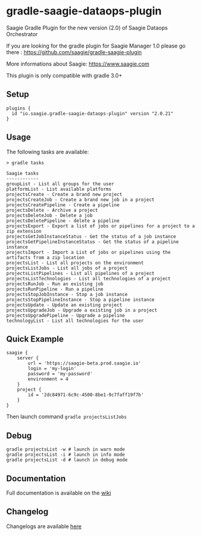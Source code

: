 # gradle-saagie-dataops-plugin
Saagie Gradle Plugin for the new version (2.0) of Saagie Dataops Orchestrator

If you are looking for the gradle plugin for Saagie Manager 1.0 please go there : https://github.com/saagie/gradle-saagie-plugin

More informations about Saagie: https://www.saagie.com

This plugin is only compatible with gradle 3.0+

## Setup

```
plugins {
  id "io.saagie.gradle-saagie-dataops-plugin" version "2.0.21"
}
```

## Usage

The following tasks are available:
```
> gradle tasks

Saagie tasks
------------
groupList - List all groups for the user
platformList - List available platforms
projectsCreate - Create a brand new project
projectsCreateJob - Create a brand new job in a project
projectsCreatePipeline - Create a pipeline
projectsDelete - Archive a project
projectsDeleteJob - Delete a job
projectsDeletePipeline - delete a pipeline
projectsExport - Export a list of jobs or pipelines for a project to a zip extension
projectsGetJobInstanceStatus - Get the status of a job instance
projectsGetPipelineInstanceStatus - Get the status of a pipeline instance
projectsImport - Import a List of jobs or pipelines using the artifacts from a zip location
projectsList - List all projects on the environment
projectsListJobs - List all jobs of a project
projectsListPipelines - List all pipelines of a project
projectsListTechnologies - List all technologies of a project
projectsRunJob - Run an existing job
projectsRunPipeline - Run a pipeline
projectsStopJobInstance - Stop a job instance
projectsStopPipelineInstance - Stop a pipeline instance
projectsUpdate - Update an existing project
projectsUpgradeJob - Upgrade a existing job in a project
projectsUpgradePipeline - Upgrade a pipeline
technologyList - List all technologies for the user
```

## Quick Example
```
saagie {
    server {
        url = 'https://saagie-beta.prod.saagie.io'
        login = 'my-login'
        password = 'my-password'
        environment = 4
    }
    project {
        id = '2dc84971-6c9c-4500-8be1-9c7faff19f7b'
    }
}
```
Then launch command ```gradle projectsListJobs```

## Debug
```
gradle projectsList -w # launch in warn mode
gradle projectsList -i # launch in info mode
gradle projectsList -d # launch in debug mode
```

## Documentation
Full documentation is available on the [wiki](https://github.com/saagie/gradle-saagie-dataops-plugin/wiki)

## Changelog

Changelogs are available [here](https://github.com/saagie/gradle-saagie-dataops-plugin/releases)
